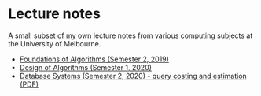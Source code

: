 # Lecture notes

A small subset of my own lecture notes from various computing subjects at the University of Melbourne.

- [Foundations of Algorithms (Semester 2, 2019)](comp10002/README.md)
- [Design of Algorithms (Semester 1, 2020)](comp20007/README.md)
- [Database Systems (Semester 2, 2020) - query costing and estimation (PDF)](./info20003/costing-summary.pdf)